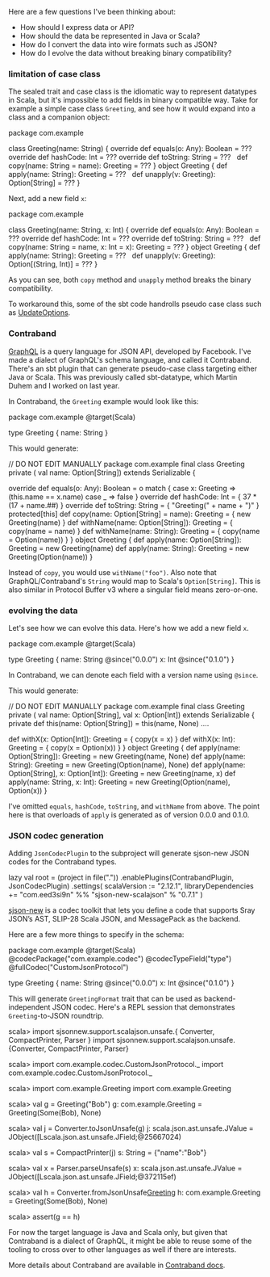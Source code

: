 Here are a few questions I've been thinking about:

- How should I express data or API?
- How should the data be represented in Java or Scala?
- How do I convert the data into wire formats such as JSON?
- How do I evolve the data without breaking binary compatibility?

### limitation of case class

The sealed trait and case class is the idiomatic way to represent datatypes in Scala, but it's impossible to add fields in binary compatible way. Take for example a simple case class `Greeting`, and see how it would expand into a class and a companion object:

<scala>
package com.example

class Greeting(name: String) {
  override def equals(o: Any): Boolean = ???
  override def hashCode: Int = ???
  override def toString: String = ???
  def copy(name: String = name): Greeting = ???
}
object Greeting {
  def apply(name: String): Greeting = ???
  def unapply(v: Greeting): Option[String] = ???
}
</scala>

Next, add a new field `x`:

<scala>
package com.example

class Greeting(name: String, x: Int) {
  override def equals(o: Any): Boolean = ???
  override def hashCode: Int = ???
  override def toString: String = ???
  def copy(name: String = name, x: Int = x): Greeting = ???
}
object Greeting {
  def apply(name: String): Greeting = ???
  def unapply(v: Greeting): Option[(String, Int)] = ???
}
</scala>

As you can see, both `copy` method and `unapply` method breaks the binary compatibility.

To workaround this, some of the sbt code handrolls pseudo case class such as [UpdateOptions](https://github.com/sbt/sbt/blob/v0.13.13/ivy/src/main/scala/sbt/UpdateOptions.scala).

### Contraband

[GraphQL](http://graphql.org/) is a query language for JSON API, developed by Facebook.
I've made a dialect of GraphQL's schema language, and called it Contraband. There's an sbt plugin that can generate pseudo-case class targeting either Java or Scala. This was previously called sbt-datatype, which Martin Duhem and I worked on last year.

In Contraband, the `Greeting` example would look like this:

<scala>
package com.example
@target(Scala)

type Greeting {
  name: String
}
</scala>

This would generate:

<scala>
// DO NOT EDIT MANUALLY
package com.example
final class Greeting private (
  val name: Option[String]) extends Serializable {

  override def equals(o: Any): Boolean = o match {
    case x: Greeting => (this.name == x.name)
    case _ => false
  }
  override def hashCode: Int = {
    37 * (17 + name.##)
  }
  override def toString: String = {
    "Greeting(" + name + ")"
  }
  protected[this] def copy(name: Option[String] = name): Greeting = {
    new Greeting(name)
  }
  def withName(name: Option[String]): Greeting = {
    copy(name = name)
  }
  def withName(name: String): Greeting = {
    copy(name = Option(name))
  }
}
object Greeting {
  def apply(name: Option[String]): Greeting = new Greeting(name)
  def apply(name: String): Greeting = new Greeting(Option(name))
}
</scala>

Instead of `copy`, you would use `withName("foo")`. Also note that GraphQL/Contraband's `String` would map to Scala's `Option[String]`. This is also similar in Protocol Buffer v3 where a singular field means zero-or-one.

### evolving the data

Let's see how we can evolve this data. Here's how we add a new field `x`.

<scala>
package com.example
@target(Scala)

type Greeting {
  name: String @since("0.0.0")
  x: Int @since("0.1.0")
}
</scala>

In Contraband, we can denote each field with a version name using `@since`.

This would generate:

<scala>
// DO NOT EDIT MANUALLY
package com.example
final class Greeting private (
  val name: Option[String],
  val x: Option[Int]) extends Serializable {
  private def this(name: Option[String]) = this(name, None)
  ....

  def withX(x: Option[Int]): Greeting = {
    copy(x = x)
  }
  def withX(x: Int): Greeting = {
    copy(x = Option(x))
  }
}
object Greeting {
  def apply(name: Option[String]): Greeting = new Greeting(name, None)
  def apply(name: String): Greeting = new Greeting(Option(name), None)
  def apply(name: Option[String], x: Option[Int]): Greeting = new Greeting(name, x)
  def apply(name: String, x: Int): Greeting = new Greeting(Option(name), Option(x))
}
</scala>

I've omitted `equals`, `hashCode`, `toString`, and `withName` from above.
The point here is that overloads of `apply` is generated as of version 0.0.0 and 0.1.0.

### JSON codec generation

Adding `JsonCodecPlugin` to the subproject will generate sjson-new JSON codes for the Contraband types.

<scala>
lazy val root = (project in file("."))
  .enablePlugins(ContrabandPlugin, JsonCodecPlugin)
  .settings(
    scalaVersion := "2.12.1",
    libraryDependencies += "com.eed3si9n" %% "sjson-new-scalajson" % "0.7.1"
  )
</scala>

[sjson-new](http://eed3si9n.com/sjson-new) is a codec toolkit that lets you define a code that supports Sray JSON’s AST, SLIP-28 Scala JSON, and MessagePack as the backend.

Here are a few more things to specify in the schema:

<scala>
package com.example
@target(Scala)
@codecPackage("com.example.codec")
@codecTypeField("type")
@fullCodec("CustomJsonProtocol")

type Greeting {
  name: String @since("0.0.0")
  x: Int @since("0.1.0")
}
</scala>

This will generate `GreetingFormat` trait that can be used as backend-independent JSON codec. Here's a REPL session that demonstrates `Greeting`-to-JSON roundtrip.

<scala>
scala> import sjsonnew.support.scalajson.unsafe.{ Converter, CompactPrinter, Parser }
import sjsonnew.support.scalajson.unsafe.{Converter, CompactPrinter, Parser}

scala> import com.example.codec.CustomJsonProtocol._
import com.example.codec.CustomJsonProtocol._

scala> import com.example.Greeting
import com.example.Greeting

scala> val g = Greeting("Bob")
g: com.example.Greeting = Greeting(Some(Bob), None)

scala> val j = Converter.toJsonUnsafe(g)
j: scala.json.ast.unsafe.JValue = JObject([Lscala.json.ast.unsafe.JField;@25667024)

scala> val s = CompactPrinter(j)
s: String = {"name":"Bob"}

scala> val x = Parser.parseUnsafe(s)
x: scala.json.ast.unsafe.JValue = JObject([Lscala.json.ast.unsafe.JField;@372115ef)

scala> val h = Converter.fromJsonUnsafe[Greeting](x)
h: com.example.Greeting = Greeting(Some(Bob), None)

scala> assert(g == h)
</scala>

For now the target language is Java and Scala only, but given that Contraband is a dialect of GraphQL, it might be able to reuse some of the tooling to cross over to other languages as well if there are interests.

More details about Contraband are available in [Contraband docs](http://www.scala-sbt.org/contraband/).
